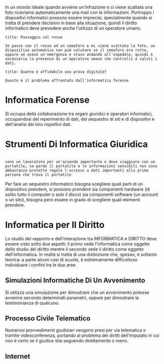 In un mondo ideale quando avviene un'infrazione e ci viene scattata una foto riceviamo automaticamente una mail con le informazioni. Purtroppo i dispositivi informatici possono essere imprecisi, specialmente quando si tratta di prendere decisioni in base alla situazione, quindi il diritto informatico deve prevedere anche l'utilizzo di un operatore umano.

```ad-example
title: Passaggio col rosso

Se passo con il rosso ad un semaforo e mi viene scattata la foto, un dispositivo automatico non può valutare se il semaforo era rotto, oppure se avevo un'emergenza e stavo andando all'ospedale, quindi è necessaria la presenza di un'operatore umano che controlli e valuti i dati.

```


```ad-question
title: Quanto è affidabile una prova digitale?

Questo è il problema affrontato dall'informatica forense

```

# Informatica Forense

Si occupa della collaborazione tra organi giuridici e operatori informatici, occupandosi del reperimento di dati, del sequestro di siti e di dispositivi e dell'analisi dei loro rispettivi dati.

# Strumenti Di Informatica Giuridica

```ad-example

sono un lavoratore per un'azienda importante e devo viaggiare con un portatile, se perdo il portatile e le informazioni sensibili non sono abbastanza protette regalo l'accesso a dati importanti alla prima persona che trova il portatile

```

Per fare un sequestro informatico bisogna scegliere quali parti di un dispositivo prendere, si possono prendere sia componenti hardware (di solito tutto il computer o solo il disco) sia componenti software (un account o un sito), bisogna però essere in grado di scegliere quali elementi prendere.

# Informatica per Il Diritto

Lo studio del rapporto e dell'interazione tra INFORMATICA e DIRITTO deve essere visto sotto due aspetti: Il primo vede l'informatica come oggetto dello studio del diritto mentre il secondo vede il diritto come oggetto dell'informatica. In realtà si tratta di una distinzione che, spesso, è soltanto teorica: a parte alcuni casi di scuola, è estremamente difficoltoso individuare i confini tra le due aree.

## Simulazioni Informatiche Di Un Avvenimento

Si utilizza una simulazione per dimostrare che un avvenimento potesse avvenire secondo determinati parametri, oppure per dimostrare la testimonianza di qualcuno.

## Processo Civile Telematico

Numerosi provvedimenti giudiziari vengono presi per via telematica o tramite videoconferenza, portando al problema dei diritti dell'imputato in cui non è certo se il giudice stia seguendo direttamente o meno.

## Internet
